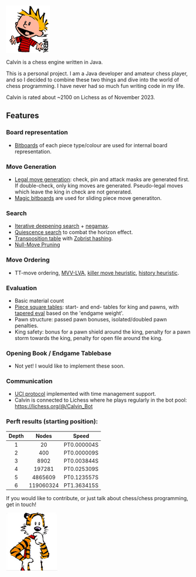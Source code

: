 <img src="src/main/resources/calvin.png" width="120">

Calvin is a chess engine written in Java. 

This is a personal project. I am a Java developer and amateur chess player, and so I decided to combine these two things and dive into the world of chess programming. I have never had so much fun writing code in my life. 

Calvin is rated about ~2100 on Lichess as of November 2023.

## Features

### Board representation

- [Bitboards](https://www.chessprogramming.org/Bitboards) of each piece type/colour are used for internal board representation.

### Move Generation

- [Legal move generation](https://www.chessprogramming.org/Move_Generation): check, pin and attack masks are generated first. If double-check, only king moves are generated. Pseudo-legal moves which leave the king in check are not generated.
- [Magic bitboards](https://www.chessprogramming.org/Magic_Bitboards) are used for sliding piece move generatiton.

### Search
- [Iterative deepening search](https://www.chessprogramming.org/Magic_Bitboards) + [negamax](https://www.chessprogramming.org/Negamax).
- [Quiescence search](https://www.chessprogramming.org/Quiescence_Search) to combat the horizon effect.
- [Transposition table](https://www.chessprogramming.org/Transposition_Table) with [Zobrist hashing](https://www.chessprogramming.org/Zobrist_Hashing).
- [Null-Move Pruning](https://www.chessprogramming.org/Null_Move_Pruning)

### Move Ordering
- TT-move ordering, [MVV-LVA](https://www.chessprogramming.org/MVV-LVA), [killer move heuristic](https://www.chessprogramming.org/Killer_Move), [history heuristic](https://www.chessprogramming.org/History_Heuristic).

### Evaluation
- Basic material count
- [Piece square tables](https://www.chessprogramming.org/Piece-Square_Tables): start- and end- tables for king and pawns, with [tapered eval](https://www.chessprogramming.org/Tapered_Eval) based on the 'endgame weight'.
- Pawn structure: passed pawn bonuses, isolated/doubled pawn penalties.
- King safety: bonus for a pawn shield around the king, penalty for a pawn storm towards the king, penalty for open file around the king.

### Opening Book / Endgame Tablebase
- Not yet! I would like to implement these soon.

### Communication
- [UCI protocol](https://www.chessprogramming.org/UCI) implemented with time management support.
- Calvin is connected to Lichess where he plays regularly in the bot pool: https://lichess.org/@/Calvin_Bot

### Perft results (starting position):

| 	Depth	 | 	Nodes	 | 	Speed	 | 
| 	:-----:	 | 	:-----:	 | 	:-----:	 | 
| 1     | 20        | PT0.000004S  |
| 2     | 400       | PT0.000009S  |
| 3     | 8902      | PT0.003844S  |
| 4     | 197281    | PT0.025309S  |
| 5     | 4865609   | PT0.123557S  |
| 6     | 119060324 | PT1.363415S |

If you would like to contribute, or just talk about chess/chess programming, get in touch!

<img src="src/main/resources/hobbes.png" width="140">
